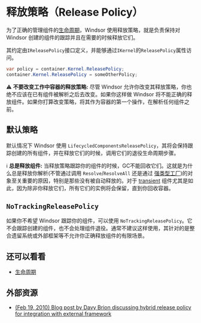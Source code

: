 # 释放策略（Release Policy）

为了正确的管理组件的[生命周期](lifecycle.md)，Windsor 使用释放策略，就是负责保持对 Windsor 创建的组件的跟踪并且在需要的时候释放它们。

其约定由`IReleasePolicy`接口定义，并能够通过`IKernel`的`ReleasePolicy`属性访问。

```csharp
var policy = container.Kernel.ReleasePolicy;
container.Kernel.ReleasePolicy = someOtherPolicy;
```

:warning: **不要改变工作中容器的释放策略:** 尽管 Windsor 允许你改变其释放策略，你也绝不应该在已有组件被解析之后去改变。如果你这样做 Windsor 将不能正确的释放组件。如果你打算改变策略，将其作为容器的第一个操作，在解析任何组件之前。

## 默认策略

默认情况下 Windsor 使用 `LifecycledComponentsReleasePolicy`，其将会保持跟踪创建的所有组件，并在释放它们的时候，调用它们的退役生命周期步骤。

:information_source: **总是释放组件:** 当释放策略跟踪你的组件的时候，GC不能回收它们。这就是为什么总是释放你解析(不管通过调用 `Resolve`/`ResolveAll` 还是通过 [强类型工厂](typed-factory-facility.md))的对象至关重要的原因，特别是那些没有被自动释放的。对于 [transient](lifestyles.md#transient) 组件尤其是如此，因为除非你释放它们，所有它们的实例将会保留，直到你回收容器。

## `NoTrackingReleasePolicy`

如果你不希望 Windsor 跟踪你的组件，可以使用 `NoTrackingReleasePolicy`。它不会跟踪创建的组件，也不会处理组件退役。通常不建议这样使用，其针对的是整合遗留系统或外部框架等不允许你正确释放组件的有限场景。

## 还可以看看

* [生命周期](lifecycle.md)

## 外部资源

* [(Feb 19, 2010) Blog post by Davy Brion discussing hybrid release policy for integration with external framework](http://davybrion.com/blog/2010/02/avoiding-memory-leaks-with-nservicebus-and-your-own-castle-windsor-instance/)
